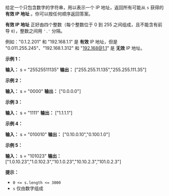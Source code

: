 给定一个只包含数字的字符串，用以表示一个 IP 地址，返回所有可能从 `s` 获得的 **有效 IP 地址** 。你可以按任何顺序返回答案。

**有效 IP 地址** 正好由四个整数（每个整数位于 0 到 255 之间组成，且不能含有前导 `0`），整数之间用 `'.'` 分隔。

例如："0.1.2.201" 和 "192.168.1.1" 是 **有效** IP 地址，但是 "0.011.255.245"、"192.168.1.312" 和 "192.168@1.1" 是 **无效** IP 地址。

**示例 1：** 

**输入：** s = "25525511135"
**输出：** \["255.255.11.135","255.255.111.35"\]

**示例 2：** 

**输入：** s = "0000"
**输出：** \["0.0.0.0"\]

**示例 3：** 

**输入：** s = "1111"
**输出：** \["1.1.1.1"\]

**示例 4：** 

**输入：** s = "010010"
**输出：** \["0.10.0.10","0.100.1.0"\]

**示例 5：** 

**输入：** s = "101023"
**输出：** \["1.0.10.23","1.0.102.3","10.1.0.23","10.10.2.3","101.0.2.3"\]

**提示：** 

*   `0 <= s.length <= 3000`
*   `s` 仅由数字组成